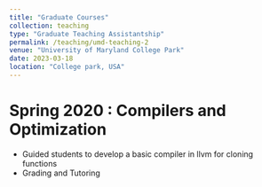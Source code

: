 ```yaml
---
title: "Graduate Courses"
collection: teaching
type: "Graduate Teaching Assistantship"
permalink: /teaching/umd-teaching-2
venue: "University of Maryland College Park"
date: 2023-03-18
location: "College park, USA"
---
```


Spring 2020 : Compilers and Optimization
======
* Guided students to develop a basic compiler in llvm for cloning functions
* Grading and Tutoring

